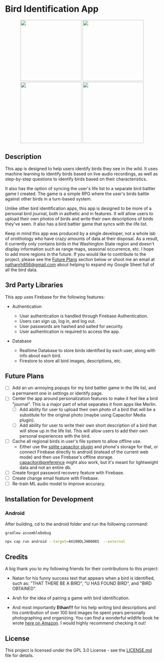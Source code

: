 # Bird Identification App

<!-- add image to be displayed -->
<p align="center">
  <img src="https://live.staticflickr.com/65535/53941243746_30d3aa168e_c.jpg" width="200">
  <img src="https://live.staticflickr.com/65535/53941233061_8ee12ef1de_c.jpg" width="200">
  <img src="https://live.staticflickr.com/65535/53941685105_079f8d8308_c.jpg" width="200">
  <img src="https://live.staticflickr.com/65535/53941566474_6aa9c4e2df_c.jpg" width="200">
</p>

## Description

This app is designed to help users identify birds they see in the wild. It uses machine learning to identify birds based on live audio recordings, as well as step-by-step questions to identify birds based on their characteristics.

It also has the option of syncing the user's life list to a separate bird battler game I created. The game is a simple RPG where the user's birds battle against other birds in a turn-based system.

Unlike other bird identification apps, this app is designed to be more of a personal bird journal, both in asthetic and in features. It will allow users to upload their own photos of birds and write their own descriptions of birds they've seen. It also has a bird battler game that syncs with the life list.

Keep in mind this app was produced by a single developer, not a whole lab of ornithology who have crazy amounts of data at their disposal. As a result, it currently only contains birds in the Washington State region and doesn't display information such as range maps, seasonal occurrence, etc. I hope to add more regions in the future. If you would like to contribute to the project, please see the [Future Plans](#future-plans) section below or shoot me an email at [nathanrh856@gmail.com](mailto:nathanrh856@gmail.com) about helping to expand my Google Sheet full of all the bird data.

## 3rd Party Libraries

This app uses Firebase for the following features:

- Authentication
  - User authentication is handled through Firebase Authentication.
  - Users can sign up, log in, and log out.
  - User passwords are hashed and salted for security.
  - User authentication is required to access the app.
  
- Database
  - Realtime Database to store birds identified by each user, along with info about each bird.
  - Firestore to store all bird images, descriptions, etc.

## Future Plans

- [ ] Add an un-annoying popups for my bird battler game in the life list, and a permanent one in settings or identify page.
- [ ] Center the app around personalization features to make it feel like a bird "journal". This is a major part of what separates it from apps like Merlin.
  - [ ] Add ability for user to upload their own photo of a bird that will be a substitute for the original photo (maybe using Capacitor Media plugin).
  - [ ] Add ability for user to write their own short description of a bird that will show up in the life list. This will allow users to add their own personal experiences with the bird.
- [ ] Cache all regional birds in user's file system to allow offline use.
  - Either use the [sqlite capacitor plugin](https://github.com/capacitor-community/sqlite) and phone's storage for that, or connect Firebase directly to android (instead of the current web mode) and then use Firebase's offline storage. [capacitor@preference](https://www.npmjs.com/package/@capacitor/preferences) might also work, but it's meant for lightweight data and not an entire db.
- [ ] Create forgot password recovery feature with Firebase.
- [ ] Create change email feature with Firebase.
- [ ] Re-train ML audio model to improve accuracy.

## Installation for Development

### Android

After building, cd to the android folder and run the following command:

```bash
gradlew assembleDebug
```

```bash
npx cap run android --target=44190DLJH0008S  --external
```

## Credits

A big thank you to my following friends for their contributions to this project:
  
- Natan for his funny success text that appears when a bird is identified, such as: "THAT THERE BE A BIRD", "U HAS FOUND BIRD", and "BIRD OBTAINED".

- Arsh for the idea of pairing a game with bird identification.

- And most importantly **Ethan!!!** for his help writing bird descriptions and his contribution of over 100 bird images he spent years personally photographing and organizing. You can find a wonderful wildlife book he wrote [here on Amazon](https://www.amazon.com/Masterpieces-Evergreen-State-Narration-Washington/dp/B09GCXXTBX). I would highly recommend checking it out!

## License

This project is licensed under the GPL 3.0 License - see the [LICENSE.md](LICENSE.md) file for details.
